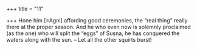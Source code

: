 +++
title = "11"

+++
Hone him [=Agni] affording good ceremonies, the “real thing” really  there at the proper season.
And he who even now is solemnly proclaimed (as the one) who will split  the “eggs” of Śuṣṇa, he has conquered the waters along with the sun. – Let all the other squirts burst!